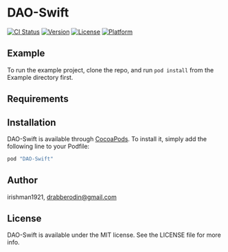 # DAO-Swift

[![CI Status](http://img.shields.io/travis/irishman1921/DAO-Swift.svg?style=flat)](https://travis-ci.org/irishman1921/DAO-Swift)
[![Version](https://img.shields.io/cocoapods/v/DAO-Swift.svg?style=flat)](http://cocoapods.org/pods/DAO-Swift)
[![License](https://img.shields.io/cocoapods/l/DAO-Swift.svg?style=flat)](http://cocoapods.org/pods/DAO-Swift)
[![Platform](https://img.shields.io/cocoapods/p/DAO-Swift.svg?style=flat)](http://cocoapods.org/pods/DAO-Swift)

## Example

To run the example project, clone the repo, and run `pod install` from the Example directory first.

## Requirements

## Installation

DAO-Swift is available through [CocoaPods](http://cocoapods.org). To install
it, simply add the following line to your Podfile:

```ruby
pod "DAO-Swift"
```

## Author

irishman1921, drabberodin@gmail.com

## License

DAO-Swift is available under the MIT license. See the LICENSE file for more info.
